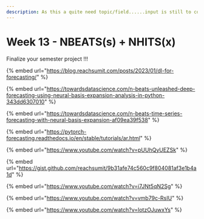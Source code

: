 ```yaml
---
description: As this a quite need topic/field......input is still to come...
---
```


# Week 13 - NBEATS(s) + NHITS(x)

Finalize your semester project !!!

{% embed url="https://blog.reachsumit.com/posts/2023/01/dl-for-forecasting/" %}

{% embed url="https://towardsdatascience.com/n-beats-unleashed-deep-forecasting-using-neural-basis-expansion-analysis-in-python-343dd6307010" %}

{% embed url="https://towardsdatascience.com/n-beats-time-series-forecasting-with-neural-basis-expansion-af09ea39f538" %}

{% embed url="https://pytorch-forecasting.readthedocs.io/en/stable/tutorials/ar.html" %}

{% embed url="https://www.youtube.com/watch?v=pUUhQyUEZSk" %}

{% embed url="https://gist.github.com/reachsumit/9b31afe74c560c9f804081af3e1b4a1d" %}

{% embed url="https://www.youtube.com/watch?v=i7JNt5qN2Sg" %}

{% embed url="https://www.youtube.com/watch?v=vmb79c-RsIU" %}

{% embed url="https://www.youtube.com/watch?v=lotzOJuwxYs" %}
